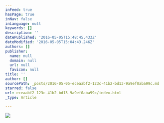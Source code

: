 ```yaml
---
inFeed: true
hasPage: true
inNav: false
inLanguage: null
keywords: []
description: ''
datePublished: '2016-05-05T15:48:45.433Z'
dateModified: '2016-05-05T15:04:43.246Z'
authors: []
publisher:
  name: null
  domain: null
  url: null
  favicon: null
title: ''
author: []
sourcePath: _posts/2016-05-05-eceaabf2-123c-41b2-bd13-9a9ef0aba99c.md
starred: false
url: eceaabf2-123c-41b2-bd13-9a9ef0aba99c/index.html
_type: Article

---
```

![](https://the-grid-user-content.s3-us-west-2.amazonaws.com/34ba3490-8b3f-4648-92cb-41156e833211.png)